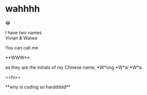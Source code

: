 # **wahhhh**
:joy:
<p>I have two names<br>
  Vivian & Waiwa</p>
You can call me 
<p>**WWW**</p>
as they are the initials of my Chinese name, *W*ong *W*ai *W*a.
<p>==hi==</p>
<p>**why is coding so harddddd**</p>

